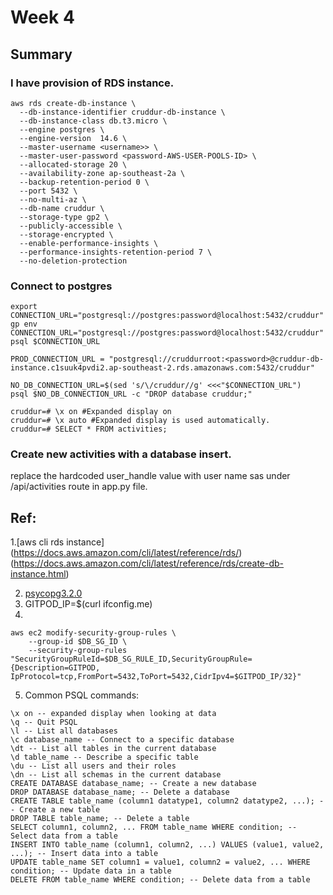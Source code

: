 # Week 4
## Summary
### I have provision of RDS instance.
```
aws rds create-db-instance \
  --db-instance-identifier cruddur-db-instance \
  --db-instance-class db.t3.micro \
  --engine postgres \
  --engine-version  14.6 \
  --master-username <username>> \
  --master-user-password <password-AWS-USER-POOLS-ID> \
  --allocated-storage 20 \
  --availability-zone ap-southeast-2a \
  --backup-retention-period 0 \
  --port 5432 \
  --no-multi-az \
  --db-name cruddur \
  --storage-type gp2 \
  --publicly-accessible \
  --storage-encrypted \
  --enable-performance-insights \
  --performance-insights-retention-period 7 \
  --no-deletion-protection
```
### Connect to postgres
```
export CONNECTION_URL="postgresql://postgres:password@localhost:5432/cruddur"
gp env CONNECTION_URL="postgresql://postgres:password@localhost:5432/cruddur"
psql $CONNECTION_URL

PROD_CONNECTION_URL = "postgresql://cruddurroot:<password>@cruddur-db-instance.c1suuk4pvdi2.ap-southeast-2.rds.amazonaws.com:5432/cruddur"

NO_DB_CONNECTION_URL=$(sed 's/\/cruddur//g' <<<"$CONNECTION_URL")
psql $NO_DB_CONNECTION_URL -c "DROP database cruddur;"

cruddur=# \x on #Expanded display on
cruddur=# \x auto #Expanded display is used automatically.
cruddur=# SELECT * FROM activities;
```
### Create new activities with a database insert.
replace the hardcoded user_handle value with user name sas under /api/activities route in app.py file.

## Ref:
1.[aws cli rds instance]
(https://docs.aws.amazon.com/cli/latest/reference/rds/)
(https://docs.aws.amazon.com/cli/latest/reference/rds/create-db-instance.html)

2. [psycopg3.2.0](https://www.psycopg.org/psycopg3/docs/)
3. GITPOD_IP=$(curl ifconfig.me)
4. 
```
aws ec2 modify-security-group-rules \
    --group-id $DB_SG_ID \
    --security-group-rules "SecurityGroupRuleId=$DB_SG_RULE_ID,SecurityGroupRule={Description=GITPOD, IpProtocol=tcp,FromPort=5432,ToPort=5432,CidrIpv4=$GITPOD_IP/32}"
```
5. Common PSQL commands:
```
\x on -- expanded display when looking at data
\q -- Quit PSQL
\l -- List all databases
\c database_name -- Connect to a specific database
\dt -- List all tables in the current database
\d table_name -- Describe a specific table
\du -- List all users and their roles
\dn -- List all schemas in the current database
CREATE DATABASE database_name; -- Create a new database
DROP DATABASE database_name; -- Delete a database
CREATE TABLE table_name (column1 datatype1, column2 datatype2, ...); -- Create a new table
DROP TABLE table_name; -- Delete a table
SELECT column1, column2, ... FROM table_name WHERE condition; -- Select data from a table
INSERT INTO table_name (column1, column2, ...) VALUES (value1, value2, ...); -- Insert data into a table
UPDATE table_name SET column1 = value1, column2 = value2, ... WHERE condition; -- Update data in a table
DELETE FROM table_name WHERE condition; -- Delete data from a table
```

